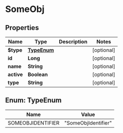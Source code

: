 

# SomeObj


## Properties

Name | Type | Description | Notes
------------ | ------------- | ------------- | -------------
**$type** | [**TypeEnum**](#TypeEnum) |  |  [optional]
**id** | **Long** |  |  [optional]
**name** | **String** |  |  [optional]
**active** | **Boolean** |  |  [optional]
**type** | **String** |  |  [optional]



## Enum: TypeEnum

Name | Value
---- | -----
SOMEOBJIDENTIFIER | &quot;SomeObjIdentifier&quot;



